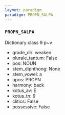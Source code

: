 ```yaml
---
layout: paradigm
paradigm: PROPN_SALPA
---
```

### ` PROPN_SALPA `

Dictionary class 9 p~v
* grade_dir: weaken
* plurale_tantum: False
* pos: NOUN
* stem_diphthong: None
* stem_vowel: a
* upos: PROPN
* harmony: back
* kotus_av: E
* kotus_tn: 9
* clitics: False
* possessive: False
